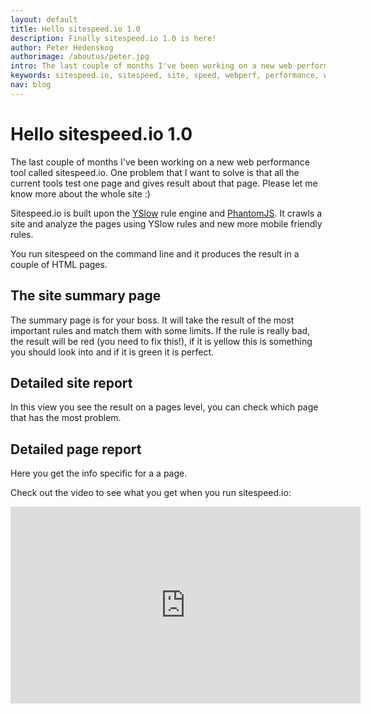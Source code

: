 ```yaml
---
layout: default
title: Hello sitespeed.io 1.0
description: Finally sitespeed.io 1.0 is here!
author: Peter Hedenskog
authorimage: /aboutus/peter.jpg
intro: The last couple of months I've been working on a new web performance tool called sitespeed.io. One problem that I want to solve is that all the current tools test one page and gives result about that page. Please let me know more about the whole site. 
keywords: sitespeed.io, sitespeed, site, speed, webperf, performance, web, wpo
nav: blog
---
```


# Hello sitespeed.io 1.0
The last couple of months I've been working on a new web performance tool called sitespeed.io. One problem that I want to solve is that all the current tools test one page and gives result about that page. Please let me know more about the whole site :)

Sitespeed.io is built upon the [YSlow](http://www.yslow.org) rule engine and [PhantomJS](http://phantomjs.org/). It crawls a site and analyze the pages using YSlow rules and new more mobile friendly rules.

You run sitespeed on the command line and it produces the result in a couple of HTML pages.

## The site summary page
The summary page is for your boss. It will take the result of the most important rules and match them with some limits. If the rule is really bad, the result will be red (you need to fix this!), if it is yellow this is something you should look into and if it is green it is perfect.

## Detailed site report
In this view you see the result on a pages level, you can check which page that has the most problem.

## Detailed page report
Here you get the info specific for a a page.

Check out the video to see what you get when you run sitespeed.io:

<div class="video-container">
    <iframe src="http://www.youtube.com/embed/HoWzlLaIukY" frameborder="0" width="560" height="315"></iframe>
</div>
